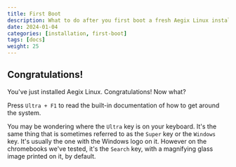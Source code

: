 ```yaml
---
title: First Boot 
description: What to do after you first boot a fresh Aegix Linux installation
date: 2024-01-04
categories: [installation, first-boot]
tags: [docs]
weight: 25
---
```


## Congratulations!

You've just installed Aegix Linux. Congratulations! Now what?

Press `Ultra + F1` to read the built-in documentation of how to get around the system. 

You may be wondering where the `Ultra` key is on your keyboard. It's the same thing that is sometimes referred to as the `Super` key or the `Windows` key. It's usually the one with the Windows logo on it. However on the chromebooks we've tested, it's the `Search` key, with a magnifying glass image printed on it, by default. 

